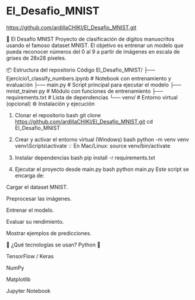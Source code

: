 # El_Desafio_MNIST
https://github.com/ardillaCHIKI/El_Desafio_MNIST.git

🧠 El Desafío MNIST
Proyecto de clasificación de dígitos manuscritos usando el famoso dataset MNIST. El objetivo es entrenar un modelo que pueda reconocer números del 0 al 9 a partir de imágenes en escala de grises de 28x28 píxeles.

📦 Estructura del repositorio
Código
El_Desafio_MNIST/
├── Ejercicio1_classify_numbers.ipynb  # Notebook con entrenamiento y evaluación
├── main.py                            # Script principal para ejecutar el modelo
├── mnist_trainer.py                   # Módulo con funciones de entrenamiento
├── requirements.txt                   # Lista de dependencias
└── venv/                              # Entorno virtual (opcional)
⚙️ Instalación y ejecución
1. Clonar el repositorio
bash
git clone https://github.com/ardillaCHIKI/El_Desafio_MNIST.git
cd El_Desafio_MNIST
2. Crear y activar el entorno virtual (Windows)
bash
python -m venv venv
venv\Scripts\activate
💡 En Mac/Linux: source venv/bin/activate

3. Instalar dependencias
bash
pip install -r requirements.txt
4. Ejecutar el proyecto desde main.py
bash
python main.py
Este script se encarga de:

Cargar el dataset MNIST.

Preprocesar las imágenes.

Entrenar el modelo.

Evaluar su rendimiento.

Mostrar ejemplos de predicciones.

🧪 ¿Qué tecnologías se usan?
Python 🐍

TensorFlow / Keras

NumPy

Matplotlib

Jupyter Notebook
